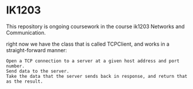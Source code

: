 # IK1203
This repository is ongoing coursework in the course ik1203 Networks and Communication.

right now we have the class that is called TCPClient, and works in a straight-forward manner:

    Open a TCP connection to a server at a given host address and port number.
    Send data to the server.
    Take the data that the server sends back in response, and return that as the result.
